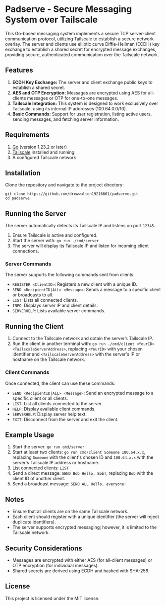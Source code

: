 # Padserve - Secure Messaging System over Tailscale
This Go-based messaging system implements a secure TCP server-client communication protocol, utilizing Tailscale to establish a secure network overlay. The server and clients use elliptic curve Diffie-Hellman (ECDH) key exchange to establish a shared secret for encrypted message exchanges, providing secure, authenticated communication over the Tailscale network.
## Features
 1. **ECDH Key Exchange:** The server and client exchange public keys to establish a shared secret.
 2. **AES and OTP Encryption:** Messages are encrypted using AES for all-clients messages or OTP for one-to-one messages.
 3. **Tailscale Integration:** This system is designed to work exclusively over Tailscale, using its internal IP addresses (100.64.0.0/10).
 4. **Basic Commands:** Support for user registration, listing active users, sending messages, and fetching server information.

## Requirements
 1. [Go](https://golang.org/doc/install) (version 1.23.2 or later)
 2. [Tailscale](https://tailscale.com/) installed and running
 3. A configured Tailscale network

## Installation
Clone the repository and navigate to the project directory:

    git clone https://github.com/drewwalton19216801/padserve.git
    cd padserve
## Running the Server
The server automatically detects its Tailscale IP and listens on port `12345`.

 1. Ensure Tailscale is active and configured.
 2. Start the server with: `go run ./cmd/server`
 3. The server will display its Tailscale IP and listen for incoming client connections.

### Server Commands
The server supports the following commands sent from clients:
 -   `REGISTER <ClientID>`: Registers a new client with a unique ID.
 -   `SEND <RecipientID|ALL> <Message>`: Sends a message to a specific client or broadcasts to all.
 -   `LIST`: Lists all connected clients.
 -   `INFO`: Displays server IP and client details.
 -   `SERVERHELP`: Lists available server commands.
## Running the Client

 1. Connect to the Tailscale network and obtain the server’s Tailscale IP.
 2. Run the client in another terminal with: `go run ./cmd/client <YourID> <TailscaleServerAddress>`, replacing `<YourID>` with your chosen identifier and `<TailscaleServerAddress>` with the server's IP or hostname on the Tailscale network.

### Client Commands
Once connected, the client can use these commands:

 - `SEND <RecipientID|ALL> <Message>`: Send an encrypted message to a specific client or all clients.
 - `LIST`: List all clients connected to the server.
 - `HELP`: Display available client commands.
 - `SERVERHELP`: Display server help text.
 - `EXIT`: Disconnect from the server and exit the client.

## Example Usage

 1. Start the server: `go run cmd/server`
 2. Start at least two clients: `go run cmd/client Someone 100.64.x.x`, replacing `Someone` with the client's chosen ID and `100.64.x.x` with the server's Tailscale IP address or hostname.
 3. List connected clients: `LIST`
 4. Send a direct message: `SEND Bob Hello, Bob!`, replacing `Bob` with the client ID of another client.
 5. Send a broadcast message: `SEND ALL Hello, everyone!` 

## Notes

 - Ensure that all clients are on the same Tailscale network.
 - Each client should register with a unique identifier (the server will reject duplicate identifiers).
 - The server supports encrypted messaging; however, it is limited to the Tailscale network.

## Security Considerations

 - Messages are encrypted with either AES (for all-client messages) or OTP encryption (for individual messages).
 - Shared secrets are derived using ECDH and hashed with SHA-256.

## License
This project is licensed under the MIT license.

